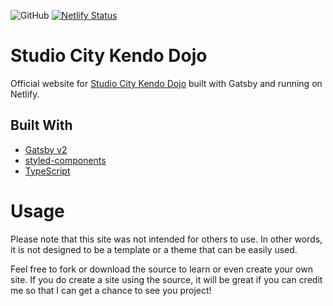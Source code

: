 ![GitHub](https://img.shields.io/github/license/ytakayanagi/studio-city-kendo-dojo) [![Netlify Status](https://api.netlify.com/api/v1/badges/916fb360-ae18-48f1-b6f6-25ec4571d85f/deploy-status)](https://app.netlify.com/sites/musing-mahavira-b953ba/deploys)

# Studio City Kendo Dojo

Official website for [Studio City Kendo Dojo](https://www.studiocitykendo.org/) built with Gatsby and running on Netlify.

## Built With
- [Gatsby v2](https://www.gatsbyjs.org/)
- [styled-components](https://styled-components.com/)
- [TypeScript](https://www.typescriptlang.org/)

# Usage
Please note that this site was not intended for others to use. In other words, it is not designed to be a template or a theme that can be easily used.

Feel free to fork or download the source to learn or even create your own site. If you do create a site using the source, it will be great if you can credit me so that I can get a chance to see you project!